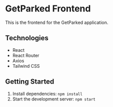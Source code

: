 # GetParked Frontend

This is the frontend for the GetParked application.

## Technologies

- React
- React Router
- Axios
- Tailwind CSS

## Getting Started

1. Install dependencies: `npm install`
2. Start the development server: `npm start`
